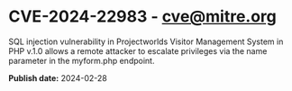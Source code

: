 # CVE-2024-22983 - cve@mitre.org

SQL injection vulnerability in Projectworlds Visitor Management System in PHP v.1.0 allows a remote attacker to escalate privileges via the name parameter in the myform.php endpoint.

**Publish date:** 2024-02-28
